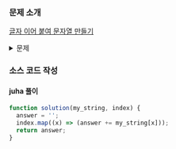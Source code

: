 ### 문제 소개

[글자 이어 붙여 문자열 만들기](https://school.programmers.co.kr/learn/courses/30/lessons/181915)

<details>
<summary>문제</summary>
<div markdown="1">

문자열 my_string과 정수 배열 index_list가 매개변수로 주어집니다.
my_string의 index_list의 원소들에 해당하는 인덱스의 글자들을 순서대로 이어 붙인 문자열을 return 하는 solution 함수를 작성해 주세요.

</div>
</details>

### 소스 코드 작성

#### juha 풀이

```js
function solution(my_string, index) {
  answer = '';
  index.map((x) => (answer += my_string[x]));
  return answer;
}
```
